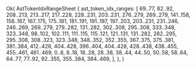 Ok(
    AstTokenIdxRangeSheet {
        ast_token_idx_ranges: [
            69..77,
            82..92,
            208..213,
            213..217,
            217..228,
            228..231,
            203..231,
            276..279,
            269..279,
            141..158,
            158..167,
            167..175,
            175..181,
            181..191,
            191..197,
            197..203,
            203..231,
            231..246,
            246..269,
            269..279,
            279..282,
            131..282,
            302..308,
            295..308,
            333..348,
            323..348,
            98..102,
            102..111,
            111..115,
            115..121,
            121..131,
            131..282,
            282..295,
            295..308,
            308..323,
            323..348,
            348..352,
            352..355,
            367..375,
            375..381,
            381..384,
            412..428,
            404..428,
            396..404,
            404..428,
            428..438,
            438..455,
            455..461,
            461..469,
            0..8,
            8..18,
            18..28,
            28..38,
            38..44,
            44..50,
            50..58,
            58..64,
            64..77,
            77..92,
            92..355,
            355..384,
            384..469,
        ],
    },
)